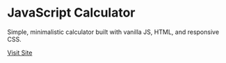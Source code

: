# JavaScript Calculator
Simple, minimalistic calculator built with vanilla JS, HTML, and responsive CSS.

[Visit Site](https://tanush-r.github.io/javascript-calculator/)

